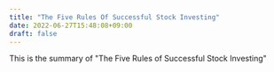 ```yaml
---
title: "The Five Rules Of Successful Stock Investing"
date: 2022-06-27T15:48:08+09:00
draft: false
---
```


This is the summary of "The Five Rules of Successful Stock Investing"